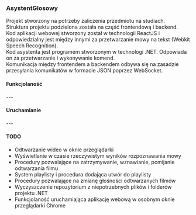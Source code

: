 ### AsystentGlosowy
<div>Projekt stworzony na potrzeby zaliczenia przedmiotu na studiach.</div>

<div>Struktura projektu podzielona została na część frontendową i backend.</div>
 <div>Kod aplikacji webowej stworzony został w technologii ReactJS i odpowiedzialny jest między innymi za przetwarzanie mowy na tekst (Webkit Speech Recognition).</div>
<div>Kod asystenta jest programem stworzonym w technologi .NET. Odpowiada on za przetwarzanie i wykonywanie komend.</div>
<div>Komunikacja między frontendem a backendem odbywa się na zasadzie przesyłania komunikatów w formacie JSON poprzez WebSocket.</div>

#### Funkcjolaność
<div>
    ---
</div>

#### Uruchamianie
<div>---</div>

#### TODO
<!-- przyklad przekreslonego tekstu: <s>tekst</s> -->
<ul>
    <li>Odtwarzanie wideo w oknie przeglądarki</li>
    <li>Wyświetlanie w czasie rzeczywistym wyników rozpoznawania mowy</li>
    <li>Procedury pozwalające na zatrzymywanie, wznawianie, pomijanie odtwarzania filmu</li>
    <li>System playlisty i procedura dodająca utwór do playlisty</li>
    <li>Procedury pozwalające na zmianę głośności odtwarzanych filmów</li>
    <li>Wyczyszczenie repozytorium z niepotrzebnych plików i folderów projektu .NET</li>
    <li>Funkcjolaność uruchamiająca aplikację webową w osobnym oknie przeglądarki Chrome</li>
</ul>